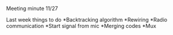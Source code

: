 Meeting minute 11/27


Last week things to do
  *Backtracking algorithm
  *Rewiring
  *Radio communication
  *Start signal from mic
  *Merging codes
  *Mux

